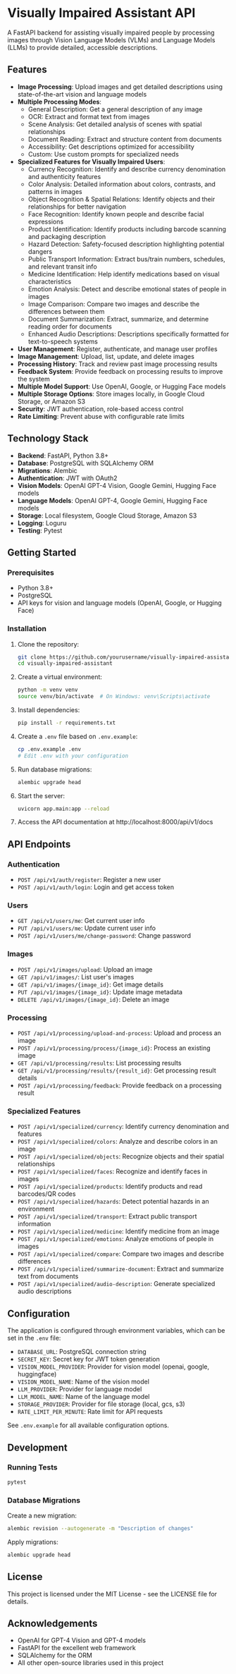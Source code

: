 # Visually Impaired Assistant API

A FastAPI backend for assisting visually impaired people by processing images through Vision Language Models (VLMs) and Language Models (LLMs) to provide detailed, accessible descriptions.

## Features

- **Image Processing**: Upload images and get detailed descriptions using state-of-the-art vision and language models
- **Multiple Processing Modes**: 
  - General Description: Get a general description of any image
  - OCR: Extract and format text from images
  - Scene Analysis: Get detailed analysis of scenes with spatial relationships
  - Document Reading: Extract and structure content from documents
  - Accessibility: Get descriptions optimized for accessibility
  - Custom: Use custom prompts for specialized needs
- **Specialized Features for Visually Impaired Users**:
  - Currency Recognition: Identify and describe currency denomination and authenticity features
  - Color Analysis: Detailed information about colors, contrasts, and patterns in images
  - Object Recognition & Spatial Relations: Identify objects and their relationships for better navigation
  - Face Recognition: Identify known people and describe facial expressions
  - Product Identification: Identify products including barcode scanning and packaging description
  - Hazard Detection: Safety-focused description highlighting potential dangers
  - Public Transport Information: Extract bus/train numbers, schedules, and relevant transit info
  - Medicine Identification: Help identify medications based on visual characteristics
  - Emotion Analysis: Detect and describe emotional states of people in images
  - Image Comparison: Compare two images and describe the differences between them
  - Document Summarization: Extract, summarize, and determine reading order for documents
  - Enhanced Audio Descriptions: Descriptions specifically formatted for text-to-speech systems
- **User Management**: Register, authenticate, and manage user profiles
- **Image Management**: Upload, list, update, and delete images
- **Processing History**: Track and review past image processing results
- **Feedback System**: Provide feedback on processing results to improve the system
- **Multiple Model Support**: Use OpenAI, Google, or Hugging Face models
- **Multiple Storage Options**: Store images locally, in Google Cloud Storage, or Amazon S3
- **Security**: JWT authentication, role-based access control
- **Rate Limiting**: Prevent abuse with configurable rate limits

## Technology Stack

- **Backend**: FastAPI, Python 3.8+
- **Database**: PostgreSQL with SQLAlchemy ORM
- **Migrations**: Alembic
- **Authentication**: JWT with OAuth2
- **Vision Models**: OpenAI GPT-4 Vision, Google Gemini, Hugging Face models
- **Language Models**: OpenAI GPT-4, Google Gemini, Hugging Face models
- **Storage**: Local filesystem, Google Cloud Storage, Amazon S3
- **Logging**: Loguru
- **Testing**: Pytest

## Getting Started

### Prerequisites

- Python 3.8+
- PostgreSQL
- API keys for vision and language models (OpenAI, Google, or Hugging Face)

### Installation

1. Clone the repository:
   ```bash
   git clone https://github.com/yourusername/visually-impaired-assistant.git
   cd visually-impaired-assistant
   ```

2. Create a virtual environment:
   ```bash
   python -m venv venv
   source venv/bin/activate  # On Windows: venv\Scripts\activate
   ```

3. Install dependencies:
   ```bash
   pip install -r requirements.txt
   ```

4. Create a `.env` file based on `.env.example`:
   ```bash
   cp .env.example .env
   # Edit .env with your configuration
   ```

5. Run database migrations:
   ```bash
   alembic upgrade head
   ```

6. Start the server:
   ```bash
   uvicorn app.main:app --reload
   ```

7. Access the API documentation at http://localhost:8000/api/v1/docs

## API Endpoints

### Authentication

- `POST /api/v1/auth/register`: Register a new user
- `POST /api/v1/auth/login`: Login and get access token

### Users

- `GET /api/v1/users/me`: Get current user info
- `PUT /api/v1/users/me`: Update current user info
- `POST /api/v1/users/me/change-password`: Change password

### Images

- `POST /api/v1/images/upload`: Upload an image
- `GET /api/v1/images/`: List user's images
- `GET /api/v1/images/{image_id}`: Get image details
- `PUT /api/v1/images/{image_id}`: Update image metadata
- `DELETE /api/v1/images/{image_id}`: Delete an image

### Processing

- `POST /api/v1/processing/upload-and-process`: Upload and process an image
- `POST /api/v1/processing/process/{image_id}`: Process an existing image
- `GET /api/v1/processing/results`: List processing results
- `GET /api/v1/processing/results/{result_id}`: Get processing result details
- `POST /api/v1/processing/feedback`: Provide feedback on a processing result

### Specialized Features

- `POST /api/v1/specialized/currency`: Identify currency denomination and features
- `POST /api/v1/specialized/colors`: Analyze and describe colors in an image
- `POST /api/v1/specialized/objects`: Recognize objects and their spatial relationships
- `POST /api/v1/specialized/faces`: Recognize and identify faces in images
- `POST /api/v1/specialized/products`: Identify products and read barcodes/QR codes
- `POST /api/v1/specialized/hazards`: Detect potential hazards in an environment
- `POST /api/v1/specialized/transport`: Extract public transport information
- `POST /api/v1/specialized/medicine`: Identify medicine from an image
- `POST /api/v1/specialized/emotions`: Analyze emotions of people in images
- `POST /api/v1/specialized/compare`: Compare two images and describe differences
- `POST /api/v1/specialized/summarize-document`: Extract and summarize text from documents
- `POST /api/v1/specialized/audio-description`: Generate specialized audio descriptions

## Configuration

The application is configured through environment variables, which can be set in the `.env` file:

- `DATABASE_URL`: PostgreSQL connection string
- `SECRET_KEY`: Secret key for JWT token generation
- `VISION_MODEL_PROVIDER`: Provider for vision model (openai, google, huggingface)
- `VISION_MODEL_NAME`: Name of the vision model
- `LLM_PROVIDER`: Provider for language model
- `LLM_MODEL_NAME`: Name of the language model
- `STORAGE_PROVIDER`: Provider for file storage (local, gcs, s3)
- `RATE_LIMIT_PER_MINUTE`: Rate limit for API requests

See `.env.example` for all available configuration options.

## Development

### Running Tests

```bash
pytest
```

### Database Migrations

Create a new migration:
```bash
alembic revision --autogenerate -m "Description of changes"
```

Apply migrations:
```bash
alembic upgrade head
```

## License

This project is licensed under the MIT License - see the LICENSE file for details.

## Acknowledgements

- OpenAI for GPT-4 Vision and GPT-4 models
- FastAPI for the excellent web framework
- SQLAlchemy for the ORM
- All other open-source libraries used in this project 